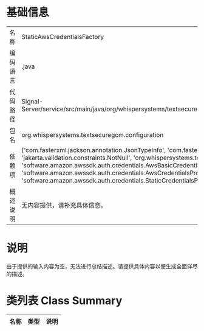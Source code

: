 # 基础信息

|      |      |
|------|------|
| 名称 | StaticAwsCredentialsFactory |
| 编码语言 | .java |
| 代码路径 | Signal-Server/service/src/main/java/org/whispersystems/textsecuregcm/configuration/StaticAwsCredentialsFactory.java |
| 包名 | org.whispersystems.textsecuregcm.configuration |
| 依赖项 | ['com.fasterxml.jackson.annotation.JsonTypeInfo', 'com.fasterxml.jackson.annotation.JsonTypeName', 'jakarta.validation.constraints.NotNull', 'org.whispersystems.textsecuregcm.configuration.secrets.SecretString', 'software.amazon.awssdk.auth.credentials.AwsBasicCredentials', 'software.amazon.awssdk.auth.credentials.AwsCredentialsProvider', 'software.amazon.awssdk.auth.credentials.StaticCredentialsProvider'] |
| 概述说明 | 无内容提供，请补充具体信息。 |

# 说明

由于提供的输入内容为空，无法进行总结描述。请提供具体内容以便生成全面详尽的描述。

# 类列表 Class Summary

| 名称   | 类型  | 说明 |
|-------|------|-------------|




